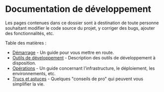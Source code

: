 # Documentation de développement

Les pages contenues dans ce dossier sont à destination de toute personne souhaitant modifier le code source du projet, y corriger des bugs, ajouter des fonctionnalités, etc.

Table des matières :

- [Démarrage](./demarrage.md) - Un guide pour vous mettre en route.
- [Outils de développement](./outils.md) - Description des outils de développement à disposition.
- [Opérations](./ops.md) - Un guide concernant l'infrastructure, le déploiement, les environnements, etc.
- [Trucs et astuces](./trucs-et-astuces.md) - Quelques "conseils de pro" qui peuvent vous simplifier la vie.
